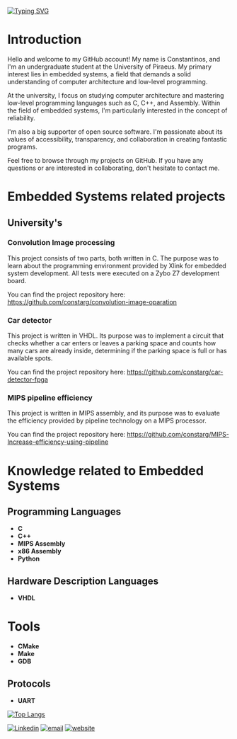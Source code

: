 [![Typing SVG](https://readme-typing-svg.demolab.com?font=Fira+Code&duration=3000&pause=10&multiline=true&repeat=false&random=false&width=580&height=105&lines=Baud+rate%3A+9600;Initialize+UART+;UART%3A+%2Fdev%2FttyACM0%2C+connected;%3E+Hello%2C+my+name+is+Costas%2C+welcome+to++my+GitHub+account)](https://git.io/typing-svg)
# Introduction
Hello and welcome to my GitHub account! My name is Constantinos, and I'm an undergraduate student at the University of Piraeus. My primary interest lies in embedded systems, a field that demands a solid understanding of computer architecture and low-level programming.

At the university, I focus on studying computer architecture and mastering low-level programming languages such as C, C++, and Assembly. Within the field of embedded systems, I'm particularly interested in the concept of reliability.

I'm also a big supporter of open source software. I'm passionate about its values of accessibility, transparency, and collaboration in creating fantastic programs. 

Feel free to browse through my projects on GitHub. If you have any questions or are interested in collaborating, don't hesitate to contact me.

# Embedded Systems related projects
## University's 
### Convolution Image processing
This project consists of two parts, both written in C. The purpose was to learn about the programming environment provided by Xlink for embedded system development. All tests were executed on a Zybo Z7 development board.

You can find the project repository here: https://github.com/constarg/convolution-image-oparation

### Car detector
This project is written in VHDL. Its purpose was to implement a circuit that checks whether a car enters or leaves a parking space and counts how many cars are already inside, determining if the parking space is full or has available spots.

You can find the project repository here: https://github.com/constarg/car-detector-fpga

### MIPS pipeline efficiency
This project is written in MIPS assembly, and its purpose was to evaluate the efficiency provided by pipeline technology on a MIPS processor.

You can find the project repository here: https://github.com/constarg/MIPS-Increase-efficiency-using-pipeline


# Knowledge related to Embedded Systems
## Programming Languages
- <b>C</b>
- <b>C++</b>
- <b>MIPS Assembly</b>
- <b>x86 Assembly</b>
- <b>Python</b>
## Hardware Description Languages
- <b>VHDL</b>
# Tools
- <b>CMake</b>
- <b>Make</b>
- <b>GDB</b>
## Protocols
- <b>UART</b>

[![Top Langs](https://github-readme-stats.vercel.app/api/top-langs/?username=constarg&layout=compact&hide_border=true&theme=transparentLtitle_color=0c7dbd&bg_color=00000000&langs_count=6&hide=java,css,html,PLpgSQL,javascript,shell)](https://github.com/EmbeddedCat)


[![Linkedin](https://img.shields.io/badge/Linkedin-Constantinos%20Argyriou-blue)](https://www.linkedin.com/in/constantinos-argyriou-6b5719221/)
[![email](https://img.shields.io/badge/Email-constarg%40pm.me-blue)](mailto:constarg@pm.me)
[![website](https://img.shields.io/badge/WebSite-https%3A%2F%2Fconstarg.github.io%2F-blue)](https://constarg.github.io/)
